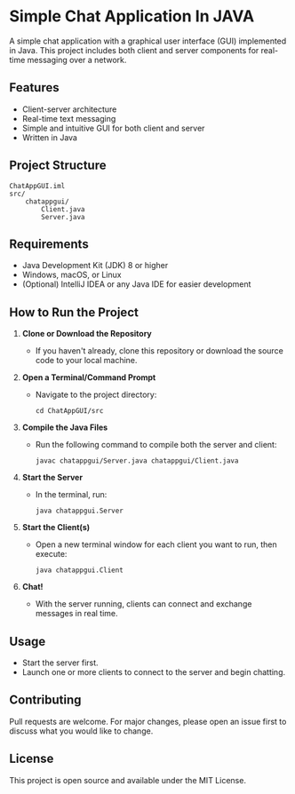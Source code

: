 # Simple Chat Application In JAVA

A simple chat application with a graphical user interface (GUI) implemented in Java. This project includes both client and server components for real-time messaging over a network.

## Features
- Client-server architecture
- Real-time text messaging
- Simple and intuitive GUI for both client and server
- Written in Java

## Project Structure
```
ChatAppGUI.iml
src/
    chatappgui/
        Client.java
        Server.java
```


## Requirements

- Java Development Kit (JDK) 8 or higher
- Windows, macOS, or Linux
- (Optional) IntelliJ IDEA or any Java IDE for easier development

## How to Run the Project

1. **Clone or Download the Repository**
   - If you haven't already, clone this repository or download the source code to your local machine.

2. **Open a Terminal/Command Prompt**
   - Navigate to the project directory:
     ```
     cd ChatAppGUI/src
     ```

3. **Compile the Java Files**
   - Run the following command to compile both the server and client:
     ```
     javac chatappgui/Server.java chatappgui/Client.java
     ```

4. **Start the Server**
   - In the terminal, run:
     ```
     java chatappgui.Server
     ```

5. **Start the Client(s)**
   - Open a new terminal window for each client you want to run, then execute:
     ```
     java chatappgui.Client
     ```

6. **Chat!**
   - With the server running, clients can connect and exchange messages in real time.

## Usage
- Start the server first.
- Launch one or more clients to connect to the server and begin chatting.

## Contributing
Pull requests are welcome. For major changes, please open an issue first to discuss what you would like to change.

## License
This project is open source and available under the MIT License.
